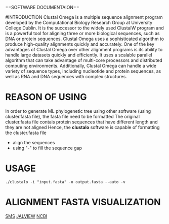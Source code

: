 ==SOFTWARE DOCUMENTAION==

#INTRODUCTION
Clustal Omega is a multiple sequence alignment program developed by the Computational Biology Research Group at University College Dublin. It is the successor to the widely used ClustalW program and is a powerful tool for aligning three or more biological sequences, such as DNA or protein sequences. Clustal Omega uses a sophisticated algorithm to produce high-quality alignments quickly and accurately.
One of the key advantages of Clustal Omega over other alignment programs is its ability to handle large datasets quickly and efficiently. It uses a scalable parallel algorithm that can take advantage of multi-core processors and distributed computing environments. Additionally, Clustal Omega can handle a wide variety of sequence types, including nucleotide and protein sequences, as well as RNA and DNA sequences with complex structures.

# REASON OF USING
In order to generate ML phylogenetic tree using other software (using cluster.fasta file), the fasta file need to be formatted
The original cluster.fasta file contais protein sequences that have different length and they are not aligned
Hence, the **clustalo** software is capable of formatting the cluster.fasta file 
- align the sequences
- using "-" to fill the sequence gap

# USAGE
`./clustalo -i "input.fasta" -o output.fasta --auto -v`

# ALIGNMENT FASTA VISUALIZATION
[SMS](https://www.bioinformatics.org/sms2/color_align_prop.html)
[JALVIEW](https://www.jalview.org/)
[NCBI](https://www.ncbi.nlm.nih.gov/projects/msaviewer/)